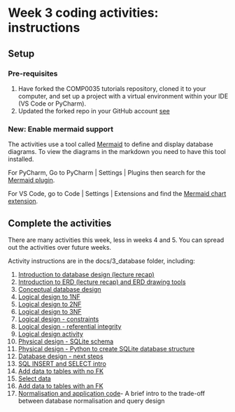 # Week 3 coding activities: instructions

## Setup

### Pre-requisites

1. Have forked the COMP0035 tutorials repository, cloned it to your computer, and set up a project with a virtual
   environment within your IDE (VS Code or PyCharm).
2. Updated the forked repo in your GitHub account [see](/docs/2_pandas/2-0-instructions.md)

### New: Enable mermaid support

The activities use a tool called [Mermaid](https://mermaid.js.org/syntax/entityRelationshipDiagram.html) to define and
display database diagrams. To view the diagrams in the markdown you need to have this tool installed.

For PyCharm, Go to PyCharm | Settings | Plugins then search for
the [Mermaid plugin](https://plugins.jetbrains.com/plugin/20146-mermaid).

For VS Code, go to Code | Settings | Extensions and find
the [Mermaid chart extension](https://marketplace.visualstudio.com/publishers/MermaidChart).

## Complete the activities

There are many activities this week, less in weeks 4 and 5. You can spread out the activities over future weeks.

Activity instructions are in the docs/3_database folder, including:

1. [Introduction to database design (lecture recap)](3-01-database-design.md)
2. [Introduction to ERD (lecture recap) and ERD drawing tools](3-02-erd-intro.md)
3. [Conceptual database design](3-03-conceptual-design.md)
4. [Logical design to 1NF](3-04-logical-design-1nf.md)
5. [Logical design to 2NF](3-05-logical-design-2nf.md)
6. [Logical design to 3NF](3-06-logical-design-3nf.md)
7. [Logical design - constraints](3-07-logical-design-constraints-data.md)
8. [Logical design - referential integrity](3-08-logical-design-constraints-fk.md)
9. [Logical design activity](3-09-logical-design-activity.md)
10. [Physical design - SQLite schema](3-10-physical-design-structure.md)
11. [Physical design - Python to create SQLite database structure](3-11-physical-design-create-db.md)
12. [Database design - next steps](3-16-next-steps.md)
13. [SQL INSERT and SELECT intro](3-12-sql-add-data.md)
14. [Add data to tables with no FK](3-13-insert-no-fk.md)
15. [Select data](3-14-select-query.md)
16. [Add data to tables with an FK](3-15-insert-with-fk.md)
17. [Normalisation and application code](3-17-normalisation-tradeoff.md)- A brief intro to the trade-off between
    database normalisation and query design
